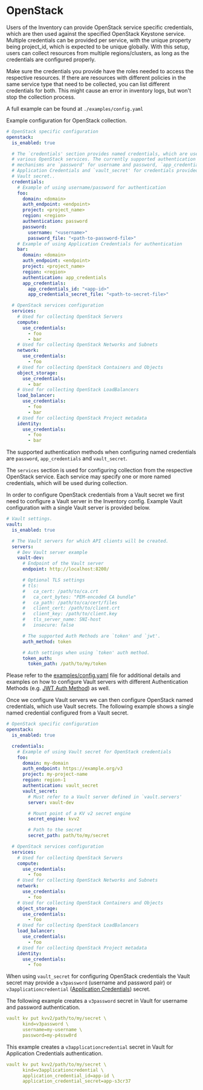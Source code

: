 # OpenStack

Users of the Inventory can provide OpenStack service specific credentials, which
are then used against the specified OpenStack Keystone service.  Multiple
credentials can be provided per service, with the unique property being
project_id, which is expected to be unique globally. With this setup, users can
collect resources from multiple regions/clusters, as long as the credentials are
configured properly.

Make sure the credentials you provide have the roles needed to access the
respective resources. If there are resources with different policies in the same
service type that need to be collected, you can list different credentials for
both. This might cause an error in inventory logs, but won't stop the collection
process.

A full example can be found at `./examples/config.yaml`

Example configuration for OpenStack collection.

``` yaml
# OpenStack specific configuration
openstack:
  is_enabled: true

  # The `credentials' section provides named credentials, which are used by the
  # various OpenStack services. The currently supported authentication
  # mechanisms are `password' for username and password, `app_credentials' for
  # Application Credentials and `vault_secret' for credentials provided by a
  # Vault secret..
  credentials:
    # Example of using username/password for authentication
    foo:
      domain: <domain>
      auth_endpoint: <endpoint>
      project: <project_name>
      region: <region>
      authentication: password
      password:
        username: "<username>"
        password_file: "<path-to-password-file>"
    # Example of using Application Credentials for authentication
    bar:
      domain: <domain>
      auth_endpoint: <endpoint>
      project: <project_name>
      region: <region>
      authentication: app_credentials
      app_credentials:
        app_credentials_id: "<app-id>"
        app_credentials_secret_file: "<path-to-secret-file>"

  # OpenStack services configuration
  services:
    # Used for collecting OpenStack Servers
    compute:
      use_credentials:
        - foo
        - bar
    # Used for collecting OpenStack Networks and Subnets
    network:
      use_credentials:
        - foo
    # Used for collecting OpenStack Containers and Objects
    object_storage:
      use_credentials:
        - bar
    # Used for collecting OpenStack LoadBalancers
    load_balancer:
      use_credentials:
        - foo
        - bar
    # Used for collecting OpenStack Project metadata
    identity:
      use_credentials:
        - foo
        - bar
```

The supported authentication methods when configuring named credentials are
`password`, `app_credentials` and `vault_secret`.

The `services` section is used for configuring collection from the respective
OpenStack service. Each service may specify one or more named credentials, which
will be used during collection.

In order to configure OpenStack credentials from a Vault secret we first need to
configure a Vault server in the Inventory config. Example Vault configuration
with a single Vault server is provided below.

``` yaml
# Vault settings.
vault:
  is_enabled: true

  # The Vault servers for which API clients will be created.
  servers:
    # Dev Vault server example
    vault-dev:
      # Endpoint of the Vault server
      endpoint: http://localhost:8200/

      # Optional TLS settings
      # tls:
      #   ca_cert: /path/to/ca.crt
      #   ca_cert_bytes: "PEM-encoded CA bundle"
      #   ca_path: /path/to/ca/cert/files
      #   client_cert: /path/to/client.crt
      #   client_key: /path/to/client.key
      #   tls_server_name: SNI-host
      #   insecure: false

      # The supported Auth Methods are `token' and `jwt'.
      auth_method: token

      # Auth settings when using `token' auth method.
      token_auth:
        token_path: /path/to/my/token
```

Please refer to the [examples/config.yaml](../examples/config.yaml) file for
additional details and examples on how to configure Vault servers with different
Authentication Methods (e.g. [JWT Auth
Method](https://developer.hashicorp.com/vault/docs/auth/jwt)) as well.

Once we configure Vault servers we can then configure OpenStack named
credentials, which use Vault secrets. The following example shows a single named
credential configured from a Vault secret.

``` yaml
# OpenStack specific configuration
openstack:
  is_enabled: true

  credentials:
    # Example of using Vault secret for OpenStack credentials
    foo:
      domain: my-domain
      auth_endpoint: https://example.org/v3
      project: my-project-name
      region: region-1
      authentication: vault_secret
      vault_secret:
        # Must refer to a Vault server defined in `vault.servers'
        server: vault-dev

        # Mount point of a KV v2 secret engine
        secret_engine: kvv2

        # Path to the secret
        secret_path: path/to/my/secret

  # OpenStack services configuration
  services:
    # Used for collecting OpenStack Servers
    compute:
      use_credentials:
        - foo
    # Used for collecting OpenStack Networks and Subnets
    network:
      use_credentials:
        - foo
    # Used for collecting OpenStack Containers and Objects
    object_storage:
      use_credentials:
        - foo
    # Used for collecting OpenStack LoadBalancers
    load_balancer:
      use_credentials:
        - foo
    # Used for collecting OpenStack Project metadata
    identity:
      use_credentials:
        - foo
```

When using `vault_secret` for configuring OpenStack credentials the Vault secret
may provide a `v3password` (username and password pair) or
`v3applicationcredential` ([Application
Credentials](https://docs.openstack.org/keystone/queens/user/application_credentials.html))
secret.

The following example creates a `v3password` secret in Vault for username and
password authentication.

``` yaml
vault kv put kvv2/path/to/my/secret \
      kind=v3password \
      username=my-username \
      password=my-p4ssw0rd
```

This example creates a `v3applicationcredential` secret in Vault for Application
Credentials authentication.

``` yaml
vault kv put kvv2/path/to/my/secret \
      kind=v3applicationcredential \
      application_credential_id=app-id \
      application_credential_secret=app-s3cr37
```
